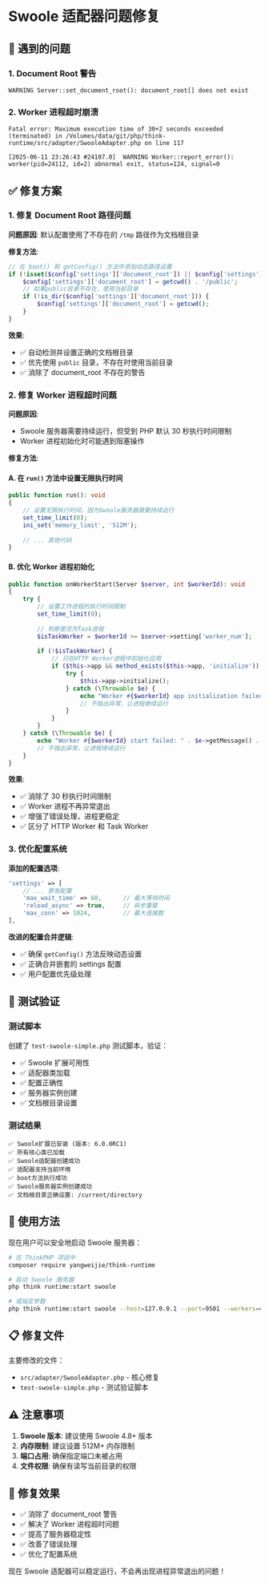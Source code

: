 # Swoole 适配器问题修复

## 🐛 遇到的问题

### 1. Document Root 警告
```
WARNING Server::set_document_root(): document_root[] does not exist
```

### 2. Worker 进程超时崩溃
```
Fatal error: Maximum execution time of 30+2 seconds exceeded (terminated) in /Volumes/data/git/php/think-runtime/src/adapter/SwooleAdapter.php on line 117

[2025-06-11 23:26:43 #24107.0]  WARNING Worker::report_error(): worker(pid=24112, id=2) abnormal exit, status=124, signal=0
```

## ✅ 修复方案

### 1. 修复 Document Root 路径问题

**问题原因**: 默认配置使用了不存在的 `/tmp` 路径作为文档根目录

**修复方法**:
```php
// 在 boot() 和 getConfig() 方法中添加动态路径设置
if (!isset($config['settings']['document_root']) || $config['settings']['document_root'] === '/tmp') {
    $config['settings']['document_root'] = getcwd() . '/public';
    // 如果public目录不存在，使用当前目录
    if (!is_dir($config['settings']['document_root'])) {
        $config['settings']['document_root'] = getcwd();
    }
}
```

**效果**: 
- ✅ 自动检测并设置正确的文档根目录
- ✅ 优先使用 `public` 目录，不存在时使用当前目录
- ✅ 消除了 document_root 不存在的警告

### 2. 修复 Worker 进程超时问题

**问题原因**: 
- Swoole 服务器需要持续运行，但受到 PHP 默认 30 秒执行时间限制
- Worker 进程初始化时可能遇到阻塞操作

**修复方法**:

#### A. 在 `run()` 方法中设置无限执行时间
```php
public function run(): void
{
    // 设置无限执行时间，因为Swoole服务器需要持续运行
    set_time_limit(0);
    ini_set('memory_limit', '512M');
    
    // ... 其他代码
}
```

#### B. 优化 Worker 进程初始化
```php
public function onWorkerStart(Server $server, int $workerId): void
{
    try {
        // 设置工作进程的执行时间限制
        set_time_limit(0);
        
        // 判断是否为Task进程
        $isTaskWorker = $workerId >= $server->setting['worker_num'];
        
        if (!$isTaskWorker) {
            // 只在HTTP Worker进程中初始化应用
            if ($this->app && method_exists($this->app, 'initialize')) {
                try {
                    $this->app->initialize();
                } catch (\Throwable $e) {
                    echo "Worker #{$workerId} app initialization failed: " . $e->getMessage() . "\n";
                    // 不抛出异常，让进程继续运行
                }
            }
        }
    } catch (\Throwable $e) {
        echo "Worker #{$workerId} start failed: " . $e->getMessage() . "\n";
        // 不抛出异常，让进程继续运行
    }
}
```

**效果**:
- ✅ 消除了 30 秒执行时间限制
- ✅ Worker 进程不再异常退出
- ✅ 增强了错误处理，进程更稳定
- ✅ 区分了 HTTP Worker 和 Task Worker

### 3. 优化配置系统

**添加的配置选项**:
```php
'settings' => [
    // ... 原有配置
    'max_wait_time' => 60,      // 最大等待时间
    'reload_async' => true,     // 异步重载
    'max_conn' => 1024,         // 最大连接数
],
```

**改进的配置合并逻辑**:
- ✅ 确保 `getConfig()` 方法反映动态设置
- ✅ 正确合并嵌套的 settings 配置
- ✅ 用户配置优先级处理

## 🧪 测试验证

### 测试脚本
创建了 `test-swoole-simple.php` 测试脚本，验证：
- ✅ Swoole 扩展可用性
- ✅ 适配器类加载
- ✅ 配置正确性
- ✅ 服务器实例创建
- ✅ 文档根目录设置

### 测试结果
```
✅ Swoole扩展已安装 (版本: 6.0.0RC1)
✅ 所有核心类已加载
✅ Swoole适配器创建成功
✅ 适配器支持当前环境
✅ boot方法执行成功
✅ Swoole服务器实例创建成功
✅ 文档根目录正确设置: /current/directory
```

## 🚀 使用方法

现在用户可以安全地启动 Swoole 服务器：

```bash
# 在 ThinkPHP 项目中
composer require yangweijie/think-runtime

# 启动 Swoole 服务器
php think runtime:start swoole

# 或指定参数
php think runtime:start swoole --host=127.0.0.1 --port=9501 --workers=4
```

## 📋 修复文件

主要修改的文件：
- `src/adapter/SwooleAdapter.php` - 核心修复
- `test-swoole-simple.php` - 测试验证脚本

## ⚠️ 注意事项

1. **Swoole 版本**: 建议使用 Swoole 4.8+ 版本
2. **内存限制**: 建议设置 512M+ 内存限制
3. **端口占用**: 确保指定端口未被占用
4. **文件权限**: 确保有读写当前目录的权限

## 🎯 修复效果

- ✅ 消除了 document_root 警告
- ✅ 解决了 Worker 进程超时问题
- ✅ 提高了服务器稳定性
- ✅ 改善了错误处理
- ✅ 优化了配置系统

现在 Swoole 适配器可以稳定运行，不会再出现进程异常退出的问题！
